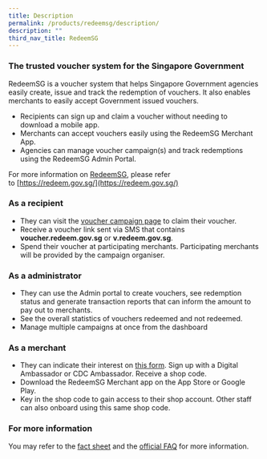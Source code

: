 ```yaml
---
title: Description
permalink: /products/redeemsg/description/
description: ""
third_nav_title: RedeemSG
---
```

### **The trusted voucher system for the Singapore Government**

RedeemSG is a voucher system that helps Singapore Government agencies easily create, issue and track the redemption of vouchers. It also enables merchants to easily accept Government issued vouchers.

* Recipients can sign up and claim a voucher without needing to download a mobile app.
* Merchants can accept vouchers easily using the RedeemSG Merchant App.
* Agencies can manage voucher campaign(s) and track redemptions using the RedeemSG Admin Portal.

For more information on [RedeemSG](https://redeem.gov.sg/), please refer to [https://redeem.gov.sg/](https://redeem.gov.sg/)

### **As a recipient**
* They can visit the [voucher campaign page](https://signup.redeem.gov.sg/) to claim their voucher.
* Receive a voucher link sent via SMS that contains **voucher.redeem.gov.sg** or **v.redeem.gov.sg**. 
* Spend their voucher at participating merchants. Participating merchants will be provided by the campaign organiser.

### **As a administrator**
* They can use the Admin portal to create vouchers, see redemption status and generate transaction reports that can inform the amount to pay out to merchants.
* See the overall statistics of vouchers redeemed and not redeemed.
* Manage multiple campaigns at once from the dashboard

### **As a merchant**
* They can indicate their interest on [this form](https://vouchers.cdc.gov.sg/merchants/info). Sign up with a Digital Ambassador or CDC Ambassador. Receive a shop code.
* Download the RedeemSG Merchant app on the App Store or Google Play.
* Key in the shop code to gain access to their shop account. Other staff can also onboard using this same shop code.

### **For more information**
You may refer to the [fact sheet](https://redeem.gov.sg/files/RedeemProductFactsheet.pdf) and the [official FAQ](https://redeem.gov.sg/faq.html) for more information.